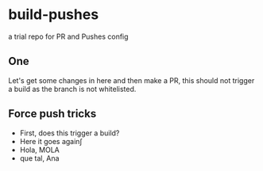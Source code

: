 # build-pushes
a trial repo for PR and Pushes config

## One
Let's get some changes in here and then make a PR, this should not trigger a build as the branch is not whitelisted.

## Force push tricks

-  First, does this trigger a build?
-  Here it goes again∫
-  Hola, MOLA
-  que tal, Ana
